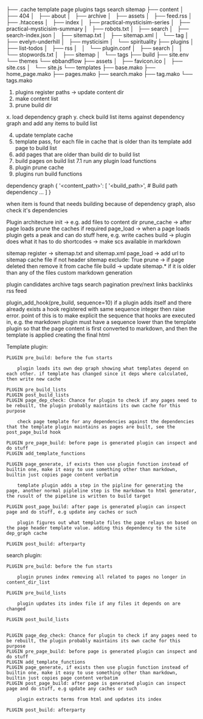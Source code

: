 ├── .cache
       template
       page
       plugins
           tags
           search
           sitemap
├── content
│   ├── 404
│   ├── about
│   ├── archive
│   ├── assets
│   ├── feed.rss
│   ├── .htaccess
│   ├── index
│   ├── practical-mysticisim-series
│   ├── practical-mysticisim-summary
│   ├── robots.txt
│   ├── search
│   ├── search-index.json
│   ├── sitemap.txt
│   ├── sitemap.xml
│   └── tag
│       ├── evelyn-underhill
│       ├── mysticisim
│       └── spirituality
├── plugins
│   ├── list-todos
│   ├── rss
│   │   └── plugin.conf
│   ├── search
│   │   └── stopwords.txt
│   ├── sitemap
│   └── tags
├── build
├── site.env
└── themes
    └── ebbandflow
        ├── assets
        │   ├── favicon.ico
        │   ├── site.css
        │   └── site.js
        └── templates
            ├── base.mako
            ├── home_page.mako
            ├── pages.mako
            ├── search.mako
            ├── tag.mako
            └── tags.mako

1. plugins register paths -> update content dir
2. make content list
3. prune build dir

x. load dependency graph
y. check build list items against dependency graph and add any items to build list

4. update template cache
5. template pass, for each file in cache that is older than its template add page to build list
6. add pages that are older than build dir to build list
7. build pages on build list
    7.1 run any plugin load functions
8. plugin prune cache
9. plugins run build functions




dependency graph
{
  '<content_path>': [
    '<build_path>', # Build path dependency
    ...
  ]
}

when item is found that needs building because of dependency graph, also check it's dependencies


Plugin architecture
init -> e.g. add files to content dir
prune_cache -> after page loads prune the caches if required
page_load -> when a page loads plugin gets a peak and can do stuff here, e.g. write caches
build -> plugin does what it has to do
shortcodes -> make scs available in markdown

sitemap
  register -> sitemap.txt and sitemap.xml
  page_load -> add url to sitemap cache file if not header sitemap exclude: True
  prune -> if page deleted then remove it from cache file
  build -> update sitemap.* if it is older than any of the files
  custom markdown generation

plugin candidates
archive
tags
search
pagination
prev/next links
backlinks
rss feed

plugin_add_hook(pre_build, sequence=10)
if a plugin adds itself and there already exists a hook registered with same sequence integer then raise error. point of this is to make explicit the sequence that hooks are executed in, e.g. the markdown plugin must have a sequence lower than the template plugin so that the page content is first converted to  markdown, and then the template is applied creating the final html

Template plugin:

    PLUGIN pre_build: before the fun starts

        plugin loads its own dep graph showing what templates depend on each other. if template has changed since it deps where calculated, then write new cache

    PLUGIN pre_build_lists
    PLUGIN post_build_lists
    PLUGIN page_dep_check: Chance for plugin to check if any pages need to be rebuilt, the plugin probably maintains its own cache for this purpose

        check page template for any dependencies against the dependencies that the template plugin maintains as pages are built, see the post_page_build hook

    PLUGIN pre_page_build: before page is generated plugin can inspect and do stuff
    PLUGIN add_template_functions

    PLUGIN page_generate, if exists then use plugin function instead of builtin one, make it easy to use something other than markdown, builtin just copies page content verbatim

        template plugin adds a step in the pipline for generating the page, another normal pipleline step is the markdown to html generator, the rusult of the pipeline is written to build target

    PLUGIN post_page_build: after page is generated plugin can inspect page and do stuff, e.g update any caches or such

        plugin figures out what template files the page relays on based on the page header template value. adding this dependency to the site dep_graph cache

    PLUGIN post_build: afterparty



search plugin:

    PLUGIN pre_build: before the fun starts

        plugin prunes index removing all related to pages no longer in content_dir_list

    PLUGIN pre_build_lists

        plugin updates its index file if any files it depends on are changed

    PLUGIN post_build_lists


    PLUGIN page_dep_check: Chance for plugin to check if any pages need to be rebuilt, the plugin probably maintains its own cache for this purpose
    PLUGIN pre_page_build: before page is generated plugin can inspect and do stuff
    PLUGIN add_template_functions
    PLUGIN page_generate, if exists then use plugin function instead of builtin one, make it easy to use something other than markdown, builtin just copies page content verbatim
    PLUGIN post_page_build: after page is generated plugin can inspect page and do stuff, e.g update any caches or such

        plugin extracts terms from html and updates its index

    PLUGIN post_build: afterparty

